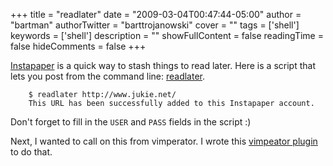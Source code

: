 +++
title = "readlater"
date = "2009-03-04T00:47:44-05:00"
author = "bartman"
authorTwitter = "barttrojanowski"
cover = ""
tags = ['shell']
keywords = ['shell']
description = ""
showFullContent = false
readingTime = false
hideComments = false
+++

[Instapaper](http://www.instapaper.com/) is a quick way to stash things to read later.  Here is a script that lets you post from the command line: [readlater](/~bart/scripts/instapaper/readlater).

        $ readlater http://www.jukie.net/
        This URL has been successfully added to this Instapaper account.

Don't forget to fill in the `USER` and `PASS` fields in the script :)

Next, I wanted to call on this from vimperator.  I wrote this [vimpeator plugin](/~bart/scripts/instapaper/readlater.js) to do that.